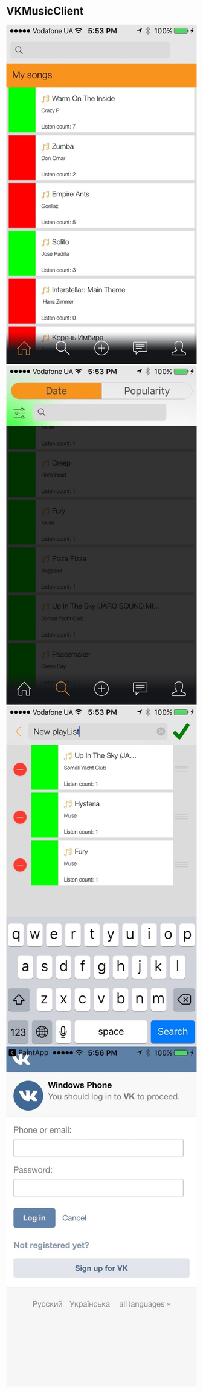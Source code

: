 # VKMusicClient

![Alt text](https://github.com/Boriszinkovich/VKMusicClient/blob/master/screenshots/IMG_0734.jpg "Optional Title")
![Alt text](https://github.com/Boriszinkovich/VKMusicClient/blob/master/screenshots/IMG_0735.jpg "Optional Title")
![Alt text](https://github.com/Boriszinkovich/VKMusicClient/blob/master/screenshots/IMG_0736.jpg "Optional Title")
![Alt text](https://github.com/Boriszinkovich/VKMusicClient/blob/master/screenshots/IMG_0737.jpg "Optional Title")
